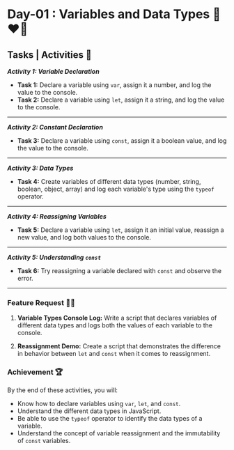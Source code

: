 # Day-01 : Variables and Data Types 🍵❤️‍🔥

## Tasks | Activities 🌟

_**Activity 1: Variable Declaration**_

- **Task 1:** Declare a variable using `var`, assign it a number, and log the value to the console.
- **Task 2:** Declare a variable using `let`, assign it a string, and log the value to the console.

<hr/>

_**Activity 2: Constant Declaration**_

- **Task 3:** Declare a variable using `const`, assign it a boolean value, and log the value to the console.

<hr/>

_**Activity 3: Data Types**_

- **Task 4:** Create variables of different data types (number, string, boolean, object, array) and log each variable's type using the `typeof` operator.

<hr/>

_**Activity 4: Reassigning Variables**_

- **Task 5:** Declare a variable using `let`, assign it an initial value, reassign a new value, and log both values to the console.

<hr/>

_**Activity 5: Understanding `const`**_

- **Task 6:** Try reassigning a variable declared with `const` and observe the error.

<hr/>

### Feature Request 🙇‍♂️

1. **Variable Types Console Log:** Write a script that declares variables of different data types and logs both the values of each variable to the console.

2. **Reassignment Demo:** Create a script that demonstrates the difference in behavior between `let` and `const` when it comes to reassignment.

### Achievement 🏆

By the end of these activities, you will:

- Know how to declare variables using `var`, `let`, and `const`.
- Understand the different data types in JavaScript.
- Be able to use the `typeof` operator to identify the data types of a variable.
- Understand the concept of variable reassignment and the immutability of `const` variables.
